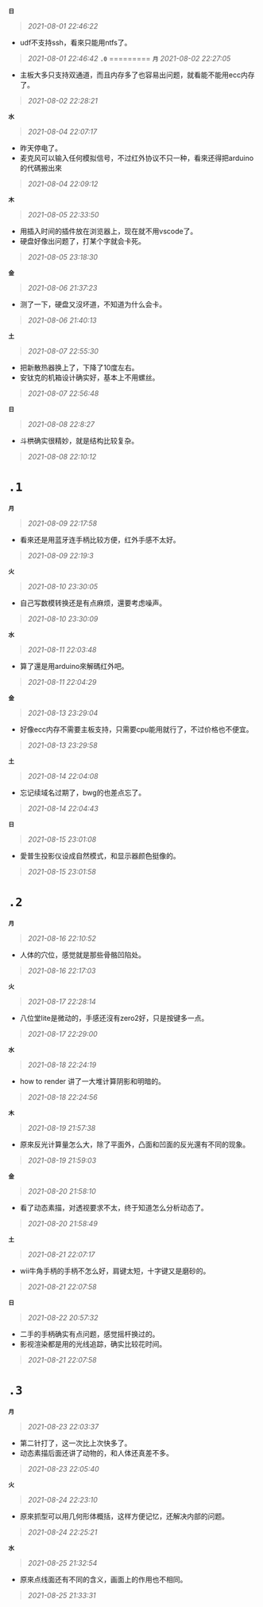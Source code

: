 **`日`**
>*2021-08-01 22:46:22*
- udf不支持ssh，看來只能用ntfs了。
>*2021-08-01 22:46:42*
**`.0`**
=========
**`月`**
>*2021-08-02 22:27:05*
- 主板大多只支持双通道，而且内存多了也容易出问题，就看能不能用ecc内存了。
>*2021-08-02 22:28:21*

**`水`**
>*2021-08-04 22:07:17*
- 昨天停电了。
- 麦克风可以输入任何模拟信号，不过红外协议不只一种，看來还得把arduino的代碼搬出來
>*2021-08-04 22:09:12*

**`木`**
>*2021-08-05 22:33:50*
- 用插入时间的插件放在浏览器上，现在就不用vscode了。
- 硬盘好像出问题了，打某个字就会卡死。
>*2021-08-05 23:18:30*

**`金`**
>*2021-08-06 21:37:23*
- 测了一下，硬盘又沒坏道，不知道为什么会卡。
>*2021-08-06 21:40:13*

**`土`**
>*2021-08-07 22:55:30*
- 把新散热器换上了，下降了10度左右。
- 安钛克的机箱设计确实好，基本上不用螺丝。
>*2021-08-07 22:56:48*

**`日`**
>*2021-08-08 22:8:27*
- 斗栱确实很精妙，就是结构比较复杂。
>*2021-08-08 22:10:12*


**`.1`**
=========
**`月`**
>*2021-08-09 22:17:58*
- 看來还是用蓝牙连手柄比较方便，红外手感不太好。
>*2021-08-09 22:19:3*
     
**`火`**
>*2021-08-10 23:30:05*
- 自己写数模转换还是有点麻烦，還要考虑噪声。
>*2021-08-10 23:30:09*
     
**`水`**
>*2021-08-11 22:03:48*
- 算了還是用arduino來解碼红外吧。
>*2021-08-11 22:04:29*


**`金`**
>*2021-08-13 23:29:04*
- 好像ecc内存不需要主板支持，只需要cpu能用就行了，不过价格也不便宜。
>*2021-08-13 23:29:58*

**`土`**
>*2021-08-14 22:04:08*
- 忘记续域名过期了，bwg的也差点忘了。
>*2021-08-14 22:04:43*

**`日`**
>*2021-08-15 23:01:08*
- 愛普生投影仪设成自然模式，和显示器颜色挺像的。
>*2021-08-15 23:01:58*


**`.2`**
=========
**`月`**
>*2021-08-16 22:10:52*
- 人体的穴位，感觉就是那些骨骼凹陷处。
>*2021-08-16 22:17:03*

**`火`**
>*2021-08-17 22:28:14*
- 八位堂lite是微动的，手感还沒有zero2好，只是按键多一点。
>*2021-08-17 22:29:00*

**`水`**
>*2021-08-18 22:24:19*
- how to render 讲了一大堆计算阴影和明暗的。
>*2021-08-18 22:24:56*

**`木`**
>*2021-08-19 21:57:38*
- 原來反光计算量怎么大，除了平面外，凸面和凹面的反光還有不同的现象。
>*2021-08-19 21:59:03*

**`金`**
>*2021-08-20 21:58:10*
- 看了动态素描，对透视要求不太，终于知道怎么分析动态了。
>*2021-08-20 21:58:49*

**`土`**
>*2021-08-21 22:07:17*
- wii牛角手柄的手柄不怎么好，肩键太短，十字键又是磨砂的。
>*2021-08-21 22:07:58*

**`日`**
>*2021-08-22 20:57:32*
- 二手的手柄确实有点问题，感觉摇杆换过的。
- 影视渲染都是用的光线追踪，确实比较花时间。
>*2021-08-21 22:07:58*


**`.3`**
=========
**`月`**
>*2021-08-23 22:03:37*
- 第二针打了，这一次比上次快多了。
- 动态素描后面还讲了动物的，和人体还真差不多。
>*2021-08-23 22:05:40*

**`火`**
>*2021-08-24 22:23:10*
- 原來抓型可以用几何形体概括，这样方便记忆，还解决内部的问题。
>*2021-08-24 22:25:21*

**`水`**
>*2021-08-25 21:32:54*
- 原來点线面还有不同的含义，画面上的作用也不相同。
>*2021-08-25 21:33:31*
